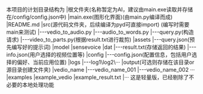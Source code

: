本项目的计划目录结构为
|根文件夹(名称暂定为AI，建议由main.exe读取并存储在/config/config.json中)
|main.exe(图形化界面)(由main.py编译而成)
|README.md
|src(源代码文件夹，后续编译为pyd可直接import)
    (编写时需要main来测试)
    |---vedio_to_audio.py
    |---audio_to_words.py
    |---query.py(构造请求)
    |---video_to_parts.py(根据result.txt进行裁剪)
|assets
    |---query.json(预先编写好的提示词)
|model
    |sensevoice
|dat
    |---result.txt(存储返回的结果)
    |---info.json(用户选择的视频位置等)
|config
    |---config.json(配置信息，包括用户选择的偏好、当前应用位置)
|logs
    |---log1\log2\···
|output(可选则存储在该目录or源目录创建文件夹)
    |vedio_name
        |---vedio_name_001
        |---vedio_name_002
        ···
|examples
    |example_vedio
    |example_result.txt
    |···
这是轻量版，已经剔除了不必要的本地处理功能

